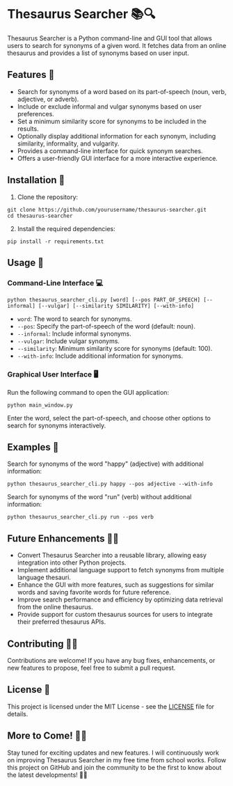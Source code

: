 # Thesaurus Searcher 📚🔍

Thesaurus Searcher is a Python command-line and GUI tool that allows users to search for synonyms of a given word. It fetches data from an online thesaurus and provides a list of synonyms based on user input.

## Features 🌟

- Search for synonyms of a word based on its part-of-speech (noun, verb, adjective, or adverb).
- Include or exclude informal and vulgar synonyms based on user preferences.
- Set a minimum similarity score for synonyms to be included in the results.
- Optionally display additional information for each synonym, including similarity, informality, and vulgarity.
- Provides a command-line interface for quick synonym searches.
- Offers a user-friendly GUI interface for a more interactive experience.

## Installation 🚀

1. Clone the repository:

```
git clone https://github.com/yourusername/thesaurus-searcher.git
cd thesaurus-searcher
```

2. Install the required dependencies:

```
pip install -r requirements.txt
```

## Usage 📝

### Command-Line Interface 💻

```
python thesaurus_searcher_cli.py [word] [--pos PART_OF_SPEECH] [--informal] [--vulgar] [--similarity SIMILARITY] [--with-info]
```

- `word`: The word to search for synonyms.
- `--pos`: Specify the part-of-speech of the word (default: noun).
- `--informal`: Include informal synonyms.
- `--vulgar`: Include vulgar synonyms.
- `--similarity`: Minimum similarity score for synonyms (default: 100).
- `--with-info`: Include additional information for synonyms.

### Graphical User Interface 🖥️

Run the following command to open the GUI application:

```
python main_window.py
```

Enter the word, select the part-of-speech, and choose other options to search for synonyms interactively.

## Examples 🧐

Search for synonyms of the word "happy" (adjective) with additional information:

```
python thesaurus_searcher_cli.py happy --pos adjective --with-info
```

Search for synonyms of the word "run" (verb) without additional information:

```
python thesaurus_searcher_cli.py run --pos verb
```

## Future Enhancements 🚀🔮

- Convert Thesaurus Searcher into a reusable library, allowing easy integration into other Python projects.
- Implement additional language support to fetch synonyms from multiple language thesauri.
- Enhance the GUI with more features, such as suggestions for similar words and saving favorite words for future reference.
- Improve search performance and efficiency by optimizing data retrieval from the online thesaurus.
- Provide support for custom thesaurus sources for users to integrate their preferred thesaurus APIs.

## Contributing 🤝🌟

Contributions are welcome! If you have any bug fixes, enhancements, or new features to propose, feel free to submit a pull request.

## License 📜

This project is licensed under the MIT License - see the [LICENSE](https://chat.openai.com/LICENSE) file for details.

## More to Come! 🎉🚀

Stay tuned for exciting updates and new features. I will continuously work on improving Thesaurus Searcher in my free time from school works. Follow this project on GitHub and join the community to be the first to know about the latest developments! 🌟🎉

